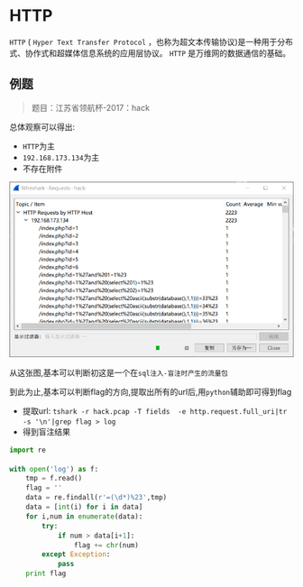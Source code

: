 # HTTP

`HTTP` ( `Hyper Text Transfer Protocol` ，也称为超文本传输协议)是一种用于分布式、协作式和超媒体信息系统的应用层协议。 `HTTP` 是万维网的数据通信的基础。

## 例题

> 题目：江苏省领航杯-2017：hack

总体观察可以得出:

- `HTTP`为主
- `192.168.173.134`为主
- 不存在附件

![linghang_hack](./figure/linghang_hack.png)

从这张图,基本可以判断初这是一个在`sql注入-盲注时产生的流量包`

到此为止,基本可以判断flag的方向,提取出所有的url后,用`python`辅助即可得到flag

- 提取url: `tshark -r hack.pcap -T fields  -e http.request.full_uri|tr -s '\n'|grep flag > log`
- 得到盲注结果

```python
import re

with open('log') as f:
    tmp = f.read()
    flag = ''
    data = re.findall(r'=(\d*)%23',tmp)
    data = [int(i) for i in data]
    for i,num in enumerate(data):
        try:
            if num > data[i+1]:
                flag += chr(num)
        except Exception:
            pass
    print flag
```

